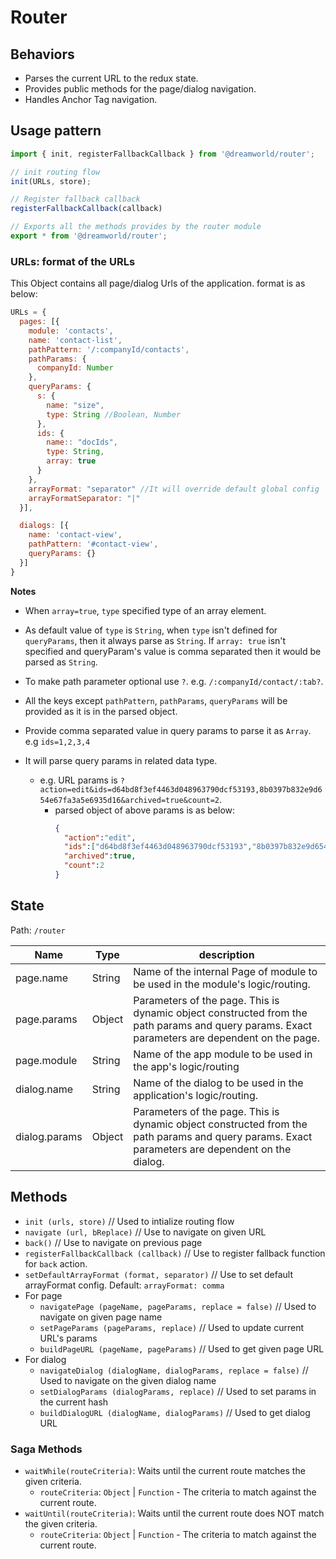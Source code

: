 # Router

## Behaviors

- Parses the current URL to the redux state.
- Provides public methods for the page/dialog navigation.
- Handles Anchor Tag navigation.

## Usage pattern

```js
import { init, registerFallbackCallback } from '@dreamworld/router';

// init routing flow
init(URLs, store);

// Register fallback callback
registerFallbackCallback(callback)

// Exports all the methods provides by the router module
export * from '@dreamworld/router'; 
```

### URLs: format of the URLs

This Object contains all page/dialog Urls of the application. format is as below:

```js
URLs = {
  pages: [{
    module: 'contacts',
    name: 'contact-list',
    pathPattern: '/:companyId/contacts',
    pathParams: {
      companyId: Number
    },
    queryParams: {
      s: {
        name: "size",
        type: String //Boolean, Number
      },
      ids: {
        name:: "docIds",
        type: String,
        array: true
      }
    },
    arrayFormat: "separator" //It will override default global config
    arrayFormatSeparator: "|"
  }],

  dialogs: [{
    name: 'contact-view',
    pathPattern: '#contact-view',
    queryParams: {}
  }]
}
```

**Notes**
- When `array=true`, `type` specified type of an array element.
- As default value of `type` is `String`, when `type` isn't defined for `queryParams`, then it always parse as `String`. If `array: true` isn't specified and queryParam's value is comma separated then it would be parsed as `String`. 

- To make path parameter optional use `?`.  e.g. `/:companyId/contact/:tab?`.

- All the keys except `pathPattern`, `pathParams`, `queryParams` will be provided as it is in the parsed object.

- Provide comma separated value in query params to parse it as `Array`. e.g `ids=1,2,3,4`

- It will parse query params in related data type.
    - e.g. URL params is `?action=edit&ids=d64bd8f3ef4463d048963790dcf53193,8b0397b832e9d654e67fa3a5e6935d16&archived=true&count=2`.
      - parsed object of above params is as below:
        ```json
        {
          "action":"edit",
          "ids":["d64bd8f3ef4463d048963790dcf53193","8b0397b832e9d654e67fa3a5e6935d16"],
          "archived":true,
          "count":2
        }
        ```

## State
Path: `/router`


| Name               | Type | description |
|--------------------|-----------|-------------|
| page.name          | String    | Name of the internal Page of module to be used in the module's logic/routing. | 
| page.params        | Object     | Parameters of the page. This is dynamic object constructed from the path params and query params. Exact parameters are dependent on the page. |
| page.module          | String    | Name of the app module to be used in the app's logic/routing | 
| dialog.name          | String    | Name of the dialog to be used in the application's logic/routing. | 
| dialog.params        | Object     | Parameters of the page. This is dynamic object constructed from the path params and query params. Exact parameters are dependent on the dialog.

## Methods

- `init (urls, store)` // Used to intialize routing flow
- `navigate (url, bReplace)` // Use to navigate on given URL
- `back()` // Use to navigate on previous page
- `registerFallbackCallback (callback)` // Use to register fallback function for `back` action.
- `setDefaultArrayFormat (format, separator)` // Use to set default arrayFormat config. Default: `arrayFormat: comma`
- For page
  - `navigatePage (pageName, pageParams, replace = false)` // Used to navigate on given page name
  - `setPageParams (pageParams, replace)` // Used to update current URL's params
  - `buildPageURL (pageName, pageParams)` // Used to get given page URL
- For dialog
  - `navigateDialog (dialogName, dialogParams, replace = false)` // Used to navigate on the given dialog name
  - `setDialogParams (dialogParams, replace)` // Used to set params in the current hash
  - `buildDialogURL (dialogName, dialogParams)` // Used to get dialog URL

### Saga Methods

- `waitWhile(routeCriteria)`: Waits until the current route matches the given criteria.
  - `routeCriteria`: `Object` | `Function` - The criteria to match against the current route.
- `waitUntil(routeCriteria)`: Waits until the current route does NOT match the given criteria.
  - `routeCriteria`: `Object` | `Function` - The criteria to match against the current route.
